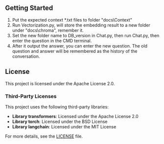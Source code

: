 ## Getting Started
1. Put the expected context *.txt files to folder "docs\Context"
2. Run Vectorization.py, will store the embedding result to a new folder under "docs\chroma", remember it.
3. Set the new folder name to DB_version in Chat.py, then run Chat.py, then enter the question in the CMD terminal.
4. After it output the answer, you can enter the new question. The old question and answer will be remembered as the history of the conversation.

## License

This project is licensed under the Apache License 2.0. 

### Third-Party Licenses

This project uses the following third-party libraries:

- **Library transformers**: Licensed under the Apache License 2.0
- **Library torch**: Licensed under the BSD License
- **Library langchain**: Licensed under the MIT License

For more details, see the [LICENSE](LICENSE) file.